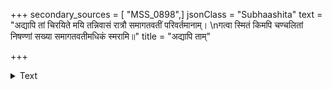 +++
secondary_sources = [ "MSS_0898",]
jsonClass = "Subhaashita"
text = "अद्यापि तां चिरयिते मयि तन्निवासं रात्रौ समागतवतीं परिवर्तमानाम्।  \nगत्वा स्मितं किमपि चण्चलितां निषण्णां सख्या समागतवतीमधिकं स्मरामि॥"
title = "अद्यापि ताम्"

+++

<details><summary>Text</summary>

अद्यापि तां चिरयिते मयि तन्निवासं रात्रौ समागतवतीं परिवर्तमानाम्।  
गत्वा स्मितं किमपि चण्चलितां निषण्णां सख्या समागतवतीमधिकं स्मरामि॥
</details>
